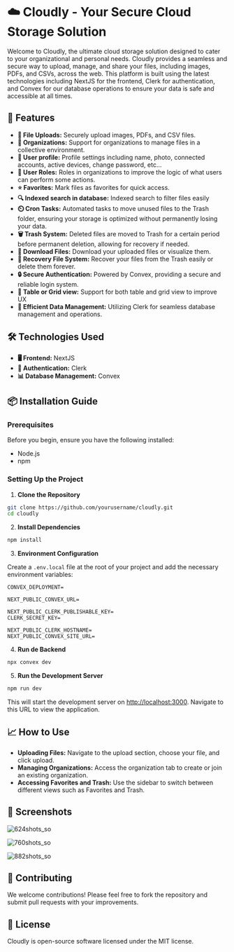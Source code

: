 # ☁️ Cloudly - Your Secure Cloud Storage Solution

Welcome to Cloudly, the ultimate cloud storage solution designed to cater to your organizational and personal needs. Cloudly provides a seamless and secure way to upload, manage, and share your files, including images, PDFs, and CSVs, across the web. This platform is built using the latest technologies including NextJS for the frontend, Clerk for authentication, and Convex for our database operations to ensure your data is safe and accessible at all times.

## 🌟 Features

- **📁 File Uploads:** Securely upload images, PDFs, and CSV files.
- **🏢 Organizations:** Support for organizations to manage files in a collective environment.
- **👤 User profile:** Profile settings including name, photo, connected accounts, active devices, change password, etc...
- **👑 User Roles:** Roles in organizations to improve the logic of what users can perform some actions.
- **⭐ Favorites:** Mark files as favorites for quick access.
- **🔍 Indexed search in database:** Indexed search to filter files easily
- **⏲️ Cron Tasks:** Automated tasks to move unused files to the Trash folder, ensuring your storage is optimized without permanently losing your data.
- **🗑️ Trash System:** Deleted files are moved to Trash for a certain period before permanent deletion, allowing for recovery if needed.
- **🔽 Download Files:** Download your uploaded files or visualize them.
- **🔄 Recovery File System:** Recover your files from the Trash easily or delete them forever.
- **🔒 Secure Authentication:** Powered by Convex, providing a secure and reliable login system.
- **📄 Table or Grid view:** Support for both table and grid view to improve UX
- **💾 Efficient Data Management:** Utilizing Clerk for seamless database management and operations.

## 🛠 Technologies Used

- **🖥 Frontend:** NextJS
- **🔐 Authentication:** Clerk
- **📊 Database Management:** Convex

## 📦 Installation Guide

### Prerequisites

Before you begin, ensure you have the following installed:
- Node.js 
- npm

### Setting Up the Project

1. **Clone the Repository**

```bash
git clone https://github.com/yourusername/cloudly.git
cd cloudly
```

2. **Install Dependencies**

```bash
npm install
```

3. **Environment Configuration**

Create a `.env.local` file at the root of your project and add the necessary environment variables:

```env
CONVEX_DEPLOYMENT=

NEXT_PUBLIC_CONVEX_URL=

NEXT_PUBLIC_CLERK_PUBLISHABLE_KEY=
CLERK_SECRET_KEY=

NEXT_PUBLIC_CLERK_HOSTNAME=
NEXT_PUBLIC_CONVEX_SITE_URL=
```
4. **Run de Backend**
```bash
npx convex dev
```

5. **Run the Development Server**

```bash
npm run dev
```

This will start the development server on [http://localhost:3000](http://localhost:3000). Navigate to this URL to view the application.

## 📈 How to Use

- **Uploading Files:** Navigate to the upload section, choose your file, and click upload.
- **Managing Organizations:** Access the organization tab to create or join an existing organization.
- **Accessing Favorites and Trash:** Use the sidebar to switch between different views such as Favorites and Trash.

## 📸 Screenshots
![624shots_so](https://github.com/WizzzStark/Cloudly/assets/85120579/5510dd02-f819-42ca-8cc5-3f684a69eb7b)

![760shots_so](https://github.com/WizzzStark/Cloudly/assets/85120579/31537b0b-5a50-4cdc-b14e-01dc57b16755)

![882shots_so](https://github.com/WizzzStark/Cloudly/assets/85120579/f75e32c0-ff55-4ee3-9ea1-d6798524095b)

## 🤝 Contributing

We welcome contributions! Please feel free to fork the repository and submit pull requests with your improvements.

## 📜 License

Cloudly is open-source software licensed under the MIT license.

